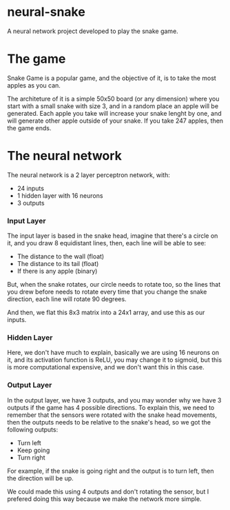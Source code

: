 # neural-snake

A neural network project developed to play the snake game.

<h1>The game</h1>

Snake Game is a popular game, and the objective of it, is to take the most apples as you can. 

The architeture of it is a simple 50x50 board (or any dimension) where you start with a small snake with size 3, and in a random place an apple will be generated. Each apple you take will increase your snake lenght by one, and will generate other apple outside of your snake. If you take 247 apples, then the game ends.

<h1>The neural network</h1>

The neural network is a 2 layer perceptron network, with: 

* 24 inputs
* 1 hidden layer with 16 neurons
* 3 outputs

<h3>Input Layer</h3>

The input layer is based in the snake head, imagine that there's a circle on it, and you draw 8 equidistant lines, then, each line will be able to see:

* The distance to the wall (float)
* The distance to its tail (float)
* If there is any apple (binary)

But, when the snake rotates, our circle needs to rotate too, so the lines that you drew before needs to rotate every time that you change the snake direction, each line will rotate 90 degrees.

And then, we flat this 8x3 matrix into a 24x1 array, and use this as our inputs.

<h3>Hidden Layer</h3>

Here, we don't have much to explain, basically we are using 16 neurons on it, and its activation function is ReLU, you may change it to sigmoid, but this is more computational expensive, and we don't want this in this case.

<h3>Output Layer</h3>

In the output layer, we have 3 outputs, and you may wonder why we have 3 outputs if the game has 4 possible directions. To explain this, we need to remember that the sensors were rotated with the snake head movements, then the outputs needs to be relative to the snake's head, so we got the following outputs: 

* Turn left
* Keep going
* Turn right

For example, if the snake is going right and the output is to turn left, then the direction will be up.

We could made this using 4 outputs and don't rotating the sensor, but I prefered doing this way because we make the network more simple.
